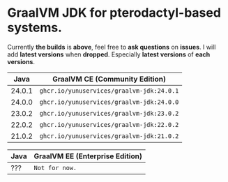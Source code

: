# GraalVM JDK for pterodactyl-based systems.

Currently **the builds** is **above**, feel free to **ask questions** on **issues**.
I will add **latest versions** when **dropped**. Especially **latest versions** of **each versions**.

|   Java   | GraalVM CE (Community Edition)            |
|----------|-------------------------------------------|
|  24.0.1  | `ghcr.io/yunuservices/graalvm-jdk:24.0.1` |
|  24.0.0  | `ghcr.io/yunuservices/graalvm-jdk:24.0.0` |
|  23.0.2  | `ghcr.io/yunuservices/graalvm-jdk:23.0.2` |
|  22.0.2  | `ghcr.io/yunuservices/graalvm-jdk:22.0.2` |
|  21.0.2  | `ghcr.io/yunuservices/graalvm-jdk:21.0.2` |

|   Java   | GraalVM EE (Enterprise Edition)           |
|----------|-------------------------------------------|
|   ???    |              `Not for now.`               |